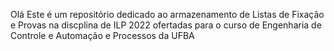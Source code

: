 Olá Este é um repositório dedicado ao armazenamento de Listas de Fixação e Provas na discplina de ILP 2022 ofertadas para o curso de Engenharia de Controle e Automação e Processos da UFBA
